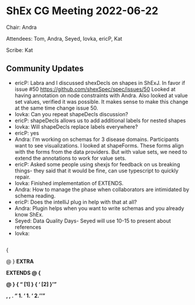 # ShEx CG Meeting 2022-06-22

Chair: Andra

Attendees: Tom, Andra, Seyed, Iovka, ericP, Kat

Scribe: Kat

## Community Updates
* ericP: Labra and I discussed shexDecls on shapes in ShExJ. In favor if issue #50
https://github.com/shexSpec/spec/issues/50
Looked at having annotation on node constraints with Andra. Also looked at value set values, verified it was possible. It makes sense to make this change at the same time change issue 50.
* Iovka: Can you repeat shapeDecls discussion?
* ericP: shapeDecls allows us to add additional labels for nested shapes
* Iovka: Will shapeDecls replace labels everywhere?
* ericP: yes
* Andra: I'm working on schemas for 3 disease domains. Participants want to see visualizations. I looked at shapeForms. These forms align with the forms from the data providers. But with value sets, we need to extend the annotations to work for value sets. 
* ericP: Asked some people using shexjs for feedback on us breaking things- they said that it would be fine, can use typescript to quickly repair.
* Iovka: Finished implementation of EXTENDS.
* Andra: How to manage the phase when collaborators are intimidated by schema reading.
* ericP: Does the intelliJ plug in help with that at all?
* Andra: Plugin helps when you want to write schemas and you already know ShEx.
* Seyed: Data Quality Days- Seyed will use 10-15 to present about references
* Iovka: 
    ```
<A> { <p> @<X1> }
<B> EXTRA <p> EXTENDS @<A> { <p> @<X2> }
<X1> { <q> [1] }
<X2> { <q> [2] }

<n> <p> <x1>, <x2>, <xx1>.
<x1> <q> 1.
<xx1> <q> 1.
<x2> <q> 2.
```
